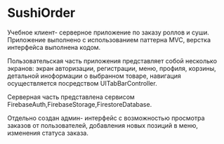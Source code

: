 # SushiOrder
Учебное клиент- серверное приложение по заказу роллов и суши.
Приложение выполнено с использованием паттерна MVC, верстка интерфейса выполнена кодом.

Пользовательская часть приложения представляет собой несколько экранов: экран авторизации, регистрации, меню, профиля, корзины, детальной иноформации о выбранном товаре, навигация осуществляется посредством UITabBarController.

Серверная часть представлена сервисом FirebaseAuth,FirebaseStorage,FirestoreDatabase.

Отдельно создан админ- интерфейс с возможностью просмотра заказов от пользователей, добавления новых позиций в меню, изменения статуса заказа.
